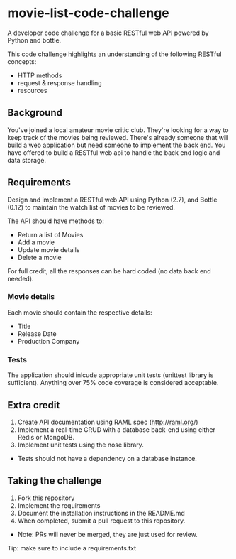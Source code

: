 # movie-list-code-challenge
A developer code challenge for a basic RESTful web API powered by Python and bottle.

This code challenge highlights an understanding of the following RESTful concepts:

 - HTTP methods
 - request & response handling
 - resources

## Background

You've joined a local amateur movie critic club. They're looking for a way to keep track of the movies being reviewed. There's already someone that will build a web application but need someone to implement the back end. You have offered to build a RESTful web api to handle the back end logic and data storage.

## Requirements
Design and implement a RESTful web API using Python (2.7), and Bottle (0.12) to maintain the watch list of movies to be reviewed. 

The API should have methods to:  
* Return a list of Movies
* Add a movie
* Update movie details
* Delete a movie

For full credit, all the responses can be hard coded (no data back end needed).

### Movie details

Each movie should contain the respective details:  
* Title
* Release Date
* Production Company

### Tests
The application should inlcude appropriate unit tests (unittest library is sufficient).
Anything over 75% code coverage is considered acceptable.

## Extra credit
1. Create API documentation using RAML spec (http://raml.org/)
2. Implement a real-time CRUD with a database back-end using either Redis or MongoDB.
2. Implement unit tests using the nose library.
  * Tests should not have a dependency on a database instance.

## Taking the challenge

1. Fork this repository
2. Implement the requirements
3. Document the installation instructions in the README.md
4. When completed, submit a pull request to this repository.
  * Note: PRs will never be merged, they are just used for review.

Tip: make sure to include a requirements.txt
